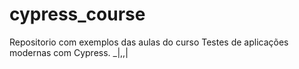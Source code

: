 # cypress_course
Repositorio com exemplos das aulas do curso Testes de aplicações modernas com Cypress. _|,,|
